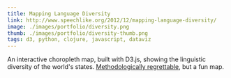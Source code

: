 ```yaml
---
title: Mapping Language Diversity
link: http://www.speechlike.org/2012/12/mapping-language-diversity/
image: ./images/portfolio/diversity.png
thumb: ./images/portfolio/diversity-thumb.png
tags: d3, python, clojure, javascript, dataviz
---
```


An interactive choropleth map, built with D3.js, showing the linguistic diversity of the world's states. [Methodologically regrettable](http://www.speechlike.org/2012/12/mapping-language-diversity/#regrets), but a fun map.